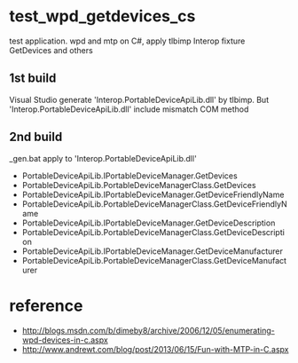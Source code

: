 # test_wpd_getdevices_cs
test application. wpd and mtp on C#, apply tlbimp Interop fixture GetDevices and others

## 1st build

Visual Studio generate 'Interop.PortableDeviceApiLib.dll' by tlbimp.
But 'Interop.PortableDeviceApiLib.dll' include mismatch COM method

## 2nd build

_gen.bat apply to 'Interop.PortableDeviceApiLib.dll'
* PortableDeviceApiLib.IPortableDeviceManager.GetDevices
* PortableDeviceApiLib.PortableDeviceManagerClass.GetDevices
* PortableDeviceApiLib.IPortableDeviceManager.GetDeviceFriendlyName
* PortableDeviceApiLib.PortableDeviceManagerClass.GetDeviceFriendlyName
* PortableDeviceApiLib.IPortableDeviceManager.GetDeviceDescription
* PortableDeviceApiLib.PortableDeviceManagerClass.GetDeviceDescription
* PortableDeviceApiLib.IPortableDeviceManager.GetDeviceManufacturer
* PortableDeviceApiLib.PortableDeviceManagerClass.GetDeviceManufacturer

# reference

* http://blogs.msdn.com/b/dimeby8/archive/2006/12/05/enumerating-wpd-devices-in-c.aspx
* http://www.andrewt.com/blog/post/2013/06/15/Fun-with-MTP-in-C.aspx
